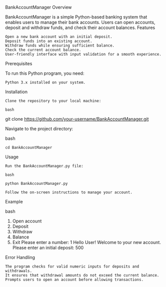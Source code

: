 BankAccountManager
Overview

BankAccountManager is a simple Python-based banking system that enables users to manage their bank accounts. Users can open accounts, deposit and withdraw funds, and check their account balances.
Features

    Open a new bank account with an initial deposit.
    Deposit funds into an existing account.
    Withdraw funds while ensuring sufficient balance.
    Check the current account balance.
    User-friendly interface with input validation for a smooth experience.

Prerequisites

To run this Python program, you need:

    Python 3.x installed on your system.

Installation

    Clone the repository to your local machine:

    bash

git clone https://github.com/your-username/BankAccountManager.git

Navigate to the project directory:

bash

    cd BankAccountManager

Usage

    Run the BankAccountManager.py file:

    bash

    python BankAccountManager.py

    Follow the on-screen instructions to manage your account.

Example

bash

1) Open account
2) Deposit
3) Withdraw
4) Balance
5) Exit
Please enter a number: 1
Hello User! Welcome to your new account.
Please enter an initial deposit: 500

Error Handling

    The program checks for valid numeric inputs for deposits and withdrawals.
    It ensures that withdrawal amounts do not exceed the current balance.
    Prompts users to open an account before allowing transactions.
